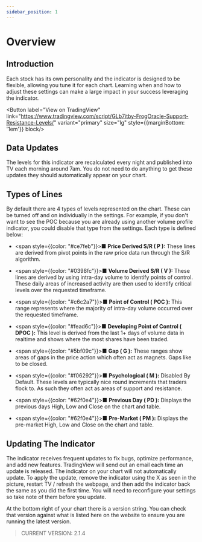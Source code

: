 ```yaml
---
sidebar_position: 1
---
```


# Overview

## Introduction

Each stock has its own personality and the indicator is designed to be flexible, allowing you tune it for each chart. Learning when and how to adjust these settings can make a large impact in your success leveraging the indicator.

<Button label="View on TradingView" link="https://www.tradingview.com/script/GLb7itby-FrogOracle-Support-Resistance-Levels/" variant="primary" size="lg" style={{marginBottom: '1em'}} block/>

## Data Updates

The levels for this indicator are recalculated every night and published into TV each morning around 7am. You do not need to do anything to get these updates they should automatically appear on your chart.

## Types of Lines

By default there are 4 types of levels represented on the chart. These can be turned off and on individually in the settings. For example, if you don't want to see the POC because you are already using another volume profile indicator,  you could disable that type from the settings. Each type is defined below:

* <span style={{color: "#ce7feb"}}>■</span> **Price Derived S/R ( P ):** These lines are derived from pivot points in the raw price data run through the S/R algorithm. 

* <span style={{color: "#0398fc"}}>■</span> **Volume Derived S/R ( V ):** These lines are derived by using  intra-day volume to identify points of control. These daily areas of increased activity are then used to identify critical levels over the requested timeframe.

* <span style={{color: "#c6c2a7"}}>■</span> **Point of Control ( POC ):** This range represents where the majority of intra-day volume occurred over the requested timeframe.

* <span style={{color: "#fead6c"}}>■</span> **Developing Point of Control ( DPOC ):** This level is derived from the last 1+ days of volume data in realtime and shows where the most shares have been traded.

* <span style={{color: "#5bf09c"}}>■</span> **Gap ( G ):** These ranges show areas of gaps in the price action which often act as magnets. Gaps like to be closed.

* <span style={{color: "#f06292"}}>■</span> **Psychological ( M ):** Disabled By Default. These levels are typically nice round increments that traders flock to. As such they often act as areas of support and resistance.

* <span style={{color: "#62f0e4"}}>■</span> **Previous Day ( PD ):** Displays the previous days High, Low and Close on the chart and table.

* <span style={{color: "#62f0e4"}}>■</span> **Pre-Market ( PM ):** Displays the pre-market High, Low and Close on the chart and table.

## Updating The Indicator

The indicator receives frequent updates to fix bugs, optimize performance, and add new features. TradingView will send out an email each time an update is released.  The indicator on your chart will not automatically update. To apply the update, remove the indicator using the X as seen in the picture, restart TV / refresh the webpage, and then add the indicator back the same as you did the first time.  You will need to reconfigure your settings so take note of them before you update.

At the bottom right of your chart there is a version string. You can check that version against what is listed here on the website to ensure you are running the latest version.

> CURRENT VERSION: 2.1.4
